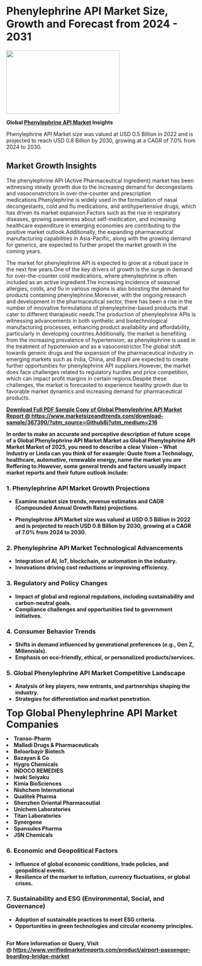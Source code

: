 <H1>Phenylephrine API Market Size, Growth and Forecast from 2024 - 2031</H1><img class="aligncenter size-medium wp-image-584254" src="https://thirdeyenews.in/wp-content/uploads/2024/09/Global-Market-Research-300x168.jpeg" alt="" width="300" height="168" /><p><strong>Global&nbsp;<a href="https://www.marketsizeandtrends.com/download-sample/367390/?utm_source=Github8j?utm_medium=216">Phenylephrine API Market</a> Insights</strong></p><p>Phenylephrine API Market size was valued at USD 0.5 Billion in 2022 and is projected to reach USD 0.8 Billion by 2030, growing at a CAGR of 7.0% from 2024 to 2030.</p><p><h2>Market Growth Insights</h2> <p>The phenylephrine API (Active Pharmaceutical Ingredient) market has been witnessing steady growth due to the increasing demand for decongestants and vasoconstrictors in over-the-counter and prescription medications.Phenylephrine is widely used in the formulation of nasal decongestants, cold and flu medications, and antihypertensive drugs, which has driven its market expansion.Factors such as the rise in respiratory diseases, growing awareness about self-medication, and increasing healthcare expenditure in emerging economies are contributing to the positive market outlook.Additionally, the expanding pharmaceutical manufacturing capabilities in Asia-Pacific, along with the growing demand for generics, are expected to further propel the market growth in the coming years.</p> <p><strong><a href="#"></a></strong></p> <p>The market for phenylephrine API is expected to grow at a robust pace in the next few years.One of the key drivers of growth is the surge in demand for over-the-counter cold medications, where phenylephrine is often included as an active ingredient.The increasing incidence of seasonal allergies, colds, and flu in various regions is also boosting the demand for products containing phenylephrine.Moreover, with the ongoing research and development in the pharmaceutical sector, there has been a rise in the number of innovative formulations of phenylephrine-based products that cater to different therapeutic needs.The production of phenylephrine APIs is witnessing advancements in both synthetic and biotechnological manufacturing processes, enhancing product availability and affordability, particularly in developing countries.Additionally, the market is benefiting from the increasing prevalence of hypertension, as phenylephrine is used in the treatment of hypotension and as a vasoconstrictor.The global shift towards generic drugs and the expansion of the pharmaceutical industry in emerging markets such as India, China, and Brazil are expected to create further opportunities for phenylephrine API suppliers.However, the market does face challenges related to regulatory hurdles and price competition, which can impact profit margins in certain regions.Despite these challenges, the market is forecasted to experience healthy growth due to favorable market dynamics and increasing demand for pharmaceutical products.</p> <p><strong><a href="#"></p><p><span class=""><strong>Download Full PDF Sample Copy of Global Phenylephrine API Market Report</strong> @ <a href="https://www.marketsizeandtrends.com/download-sample/367390/?utm_source=Github8j?utm_medium=216" target="_blank">https://www.marketsizeandtrends.com/download-sample/367390/?utm_source=Github8j?utm_medium=216</a></span></p><p>In order to make an accurate and perceptive description of future scope of a Global&nbsp;Phenylephrine API Market Market as Global&nbsp;Phenylephrine API Market Market of 2025, you need to describe a clear Vision &ndash; What Industry or Linda can you think of for example: Quote from a Technology, healthcare, automotive, renewable energy, name the market you are Reffering to.However, some general trends and factors usually impact market reports and their future outlook include:</p><h3>1.&nbsp;<strong>Phenylephrine API Market Growth Projections</strong></h3><ul><li>Examine market size trends, revenue estimates and CAGR (Compounded Annual Growth Rate) projections.</li><li><p>Phenylephrine API Market size was valued at USD 0.5 Billion in 2022 and is projected to reach USD 0.8 Billion by 2030, growing at a CAGR of 7.0% from 2024 to 2030.</p></li></ul><h3>2.&nbsp;<strong>Phenylephrine API Market Technological Advancements</strong></h3><ul><li>Integration of AI, IoT, blockchain, or automation in the industry.</li><li>Innovations driving cost reductions or improving efficiency.</li></ul><h3>3.&nbsp;<strong>Regulatory and Policy Changes</strong></h3><ul><li>Impact of global and regional regulations, including sustainability and carbon-neutral goals.</li><li>Compliance challenges and opportunities tied to government initiatives.</li></ul><h3>4.&nbsp;<strong>Consumer Behavior Trends</strong></h3><ul><li>Shifts in demand influenced by generational preferences (e.g., Gen Z, Millennials).</li><li>Emphasis on eco-friendly, ethical, or personalized products/services.</li></ul><h3>5.&nbsp;<strong>Global Phenylephrine API Market Competitive Landscape</strong></h3><ul><li>Analysis of key players, new entrants, and partnerships shaping the industry.</li><li>Strategies for differentiation and market penetration.</li></ul><p data-pm-slice="1 1 []"><span style="color: inherit; font-family: inherit; font-size: 25px;">Top Global Phenylephrine API Market Companies</span></p><div class="" data-test-id=""><p><li>Transo-Pharm</li><li> Malladi Drugs & Pharmaceuticals</li><li> Beloorbayir Biotech</li><li> Bazayan & Co</li><li> Hygro Chemicals</li><li> INDOCO REMEDIES</li><li> Iwaki Seiyaku</li><li> Kimia BioSciences</li><li> Nishchem International</li><li> Qualitek Pharma</li><li> Shenzhen Oriental Pharmaceutial</li><li> Unichem Laboratories</li><li> Titan Laboratories</li><li> Synergene</li><li> Spansules Pharma</li><li> JSN Chemicals</li></p></div><h3>6.&nbsp;<strong>Economic and Geopolitical Factors</strong></h3><ul><li>Influence of global economic conditions, trade policies, and geopolitical events.</li><li>Resilience of the market to inflation, currency fluctuations, or global crises.</li></ul><h3>7.&nbsp;<strong>Sustainability and ESG (Environmental, Social, and Governance)</strong></h3><ul><li>Adoption of sustainable practices to meet ESG criteria.</li><li>Opportunities in green technologies and circular economy principles.</li></ul><h2><strong style="font-size: 14px;">For More Information or Query, Visit @&nbsp;</strong><a style="background-color: #ffffff; font-size: 14px;" href="https://www.marketsizeandtrends.com/report/phenylephrine-api-market/" target="_blank">https://www.verifiedmarketreports.com/product/airport-passenger-boarding-bridge-market</a></h2>